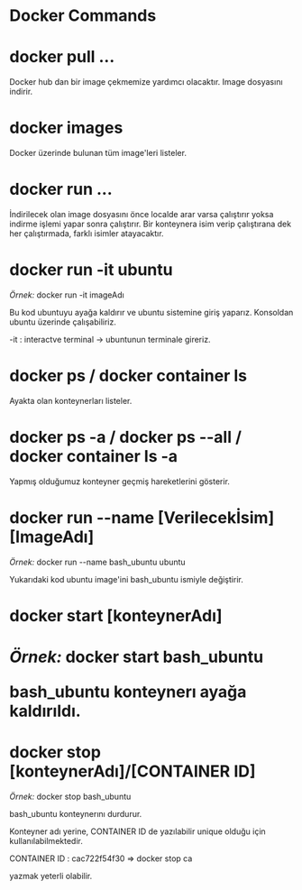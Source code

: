 # Docker Commands

<h1>docker pull ...</h1>
Docker hub dan bir image çekmemize yardımcı olacaktır. Image dosyasını indirir.

<h1>docker images</h1>
Docker üzerinde bulunan tüm image'leri listeler.

<h1>docker run ...</h1>
İndirilecek olan image dosyasını önce localde arar varsa çalıştırır yoksa indirme işlemi yapar sonra çalıştırır.
Bir konteynera isim verip çalıştırana dek her çalıştırmada, farklı isimler atayacaktır.

<h1>docker run -it ubuntu</h1>
<i>Örnek: </i> docker run -it imageAdı
<p>Bu kod ubuntuyu ayağa kaldırır ve ubuntu sistemine giriş yaparız. Konsoldan ubuntu üzerinde çalışabiliriz.</p>
-it : interactve terminal -> ubuntunun terminale gireriz.

<h1>docker ps / docker container ls</h1>
Ayakta olan konteynerları listeler.

<h1>docker ps -a / docker ps --all / docker container ls -a</h1>
Yapmış olduğumuz konteyner geçmiş hareketlerini gösterir.

<h1>docker run --name [Verilecekİsim] [ImageAdı]</h1>
<i>Örnek: </i>  docker run --name bash_ubuntu ubuntu
<p>Yukarıdaki kod ubuntu image'ini bash_ubuntu ismiyle değiştirir.</p>

<h1>docker start [konteynerAdı]<h1>
<i>Örnek: </i>  docker start bash_ubuntu
<p>bash_ubuntu konteynerı ayağa kaldırıldı.</p>
  
<h1> docker stop [konteynerAdı]/[CONTAINER ID]</h1>
<i>Örnek: </i> docker stop bash_ubuntu
<p>bash_ubuntu konteynerını durdurur.</p>
Konteyner adı yerine, CONTAINER ID de yazılabilir unique olduğu için kullanılabilmektedir. 
  <p>CONTAINER ID : cac722f54f30 => docker stop ca</p>
  yazmak yeterli olabilir.
